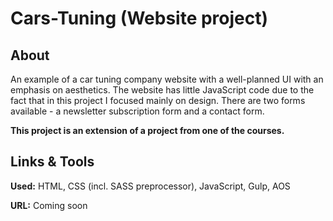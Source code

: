 # Cars-Tuning (Website project)

## About

An example of a car tuning company website with a well-planned UI with an emphasis on aesthetics. The website has little JavaScript code due to the fact that in this project I focused mainly on design. There are two forms available - a newsletter subscription form and a contact form.

**This project is an extension of a project from one of the courses.**

## Links & Tools

**Used:** HTML, CSS (incl. SASS preprocessor), JavaScript, Gulp, AOS

**URL:** Coming soon
